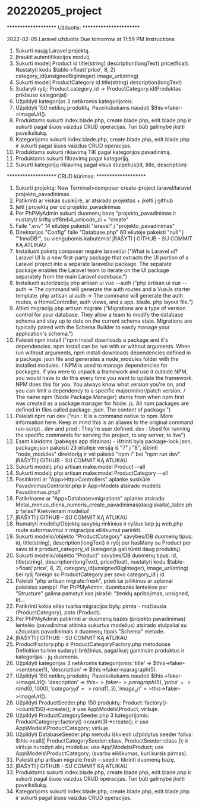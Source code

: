 # 20220205_project
 
******************* Užduotis: **********************

2022-02-05 Laravel užduotis Due tomorrow at 11:59 PM Instructions

1. Sukurti naują Laravel projektą.
2. Įtraukti autentifikacijos modulį.
3. Sukurti modelį Product
    id
    title(string)
    description(longText)
    price(float). Nustatyti kodu $table->float('price', 8, 2)
    category_id(unsignedBigInteger)
    image_url(string)
4. Sukurti modelį ProductCategory
    id
    title(string)
    description(longText)
5. Sudaryti ryšį: Product.category_id -> ProductCategory.id(Produktas priklauso kategorijai)
6. Užpildyti kategorijas 3 netikromis kategorijomis.
7. Užpildyti 150 netikrų produktų. Paveiksliukams naudoti $this->faker->imageUrl().
8. Produktams sukurti index.blade.php, create.blade.php, edit.blade.php ir sukurti pagal šiuos vaizdus CRUD operacijas.
Turi būti galimybė įkelti paveiksliuką.
9. Kategorijoms sukurti index.blade.php, create.blade.php, edit.blade.php ir sukurti pagal šiuos vaizdus CRUD operacijas.
10. Produktams sukurti rikiavimą TIK pagal kategorijos pavadinimą.
11. Produktams sukurti filtravimą pagal kategoriją.
12. Sukurti kategorijų rikiavimą pagal visus stulpelius(id, title, description)

******************* CRUD kūrimas: *******************

1. Sukurti projektą: New Terminal>composer create-project laravel/laravel projekto_pavadinimas.
2. Patikrinti ar viskas susikūrė, ar atsirado projektas + įkelti į github
3. Įeiti į projektą per cd projekto_pavadinimas
4. Per PhPMyAdmin sukurti duomenų bazę "projekto_pavadinimas ir nustatyti šriftą utf8mb4_unicode_ci + "create"
5. Faile ".env" 14 eilutėje pakeisti "laravel" į "projekto_pavadinimas"
6. Direktorijos "Config" faile "Database.php" 60 eilutėje pakeisti "null" į "'InnoDB'", su viengubomis kabutėmis! ĮRAŠYTI Į GITHUB - SU COMMIT KĄ ATLIKAU
7. Instaliuoti paketą composer require laravel/ui ("What is Laravel ui? Laravel UI is a new first-party package that extracts the UI portion of a Laravel project into a separate laravel/ui package. The separate package enables the Laravel team to iterate on the UI package separately from the main Laravel codebase.")
8. Instaliuoti autorizaciją php artisan ui vue --auth ("php artisan ui vue --auth -> The command will generate the auth routes and a VueJs starter template. php artisan ui:auth -> The command will generate the auth routes, a HomeController, auth views, and a app. blade. php layout file.")
9. Atlikti migraciją php artisan migrate ("Migrations are a type of version control for your database. They allow a team to modify the database schema and stay up to date on the current schema state. Migrations are typically paired with the Schema Builder to easily manage your application's schema.")
10. Paleisti npm install ("npm install downloads a package and it's dependencies. npm install can be run with or without arguments. When run without arguments, npm install downloads dependencies defined in a package. json file and generates a node_modules folder with the installed modules. / NPM is used to manage dependencies for packages. If you were to unpack a framework and use it outside NPM, you would have to do this every time you want to update the framework. NPM does this for you. You always know what version you're on, and you can limit a dependency to a specific major/minor/patch version. / The name npm (Node Package Manager) stems from when npm first was created as a package manager for Node. js. All npm packages are defined in files called package. json. The content of package.")
11. Paleisti npm run dev ("run : It is a command native to npm. More information here. Keep in mind this is an aliases to the original command run-script . dev and prod : They're user defined. dev : Used for running the specific commands for serving the project, to any server, to live")
12. Esant klaidoms (pabėgęs app dizainas) - ištrinti bylą package-lock.json, package.json pakeisti 23 eilutėje versiją iš "7" į "8", ištrinti "node_modules" direktoriją ir vėl paleisti "npm i" bei "npm run dev" ĮRAŠYTI Į GITHUB - SU COMMIT KĄ ATLIKAU
13. Sukurti modelį: php artisan make:model Product --all
14. Sukurti modelį: php artisan make:model ProductCategory --all
15. Pasitikrinti ar "App>Http>Controllers" aplanke susikūrė PavadinimasController.php ir App>Models atsirado modelis Pavadinimas.php?
16. Patikriname ar "App>Database>migrations" aplanke atsirado Metai_menuo_diena_numeris_create_pavadinimas(daugiskaita)_table.php failas? Kiekvienam modeliui! 
17. ĮRAŠYTI Į GITHUB - SU COMMIT KĄ ATLIKAU
18. Numatyti modelių/Objektų savybių rinkinius ir ryšius tarp jų web.php route suformavimui ir migracijos eiliškumui parinkti.
19. Sukurti modelio/objekto "ProductCategory" savybes/DB duomenų tipus: id, title(string), description(longText) ir ryšį per hasMany su Product per savo id ir product_category_id (kategorija gali tūrėti daug produktų).
20. Sukurti modelio/objekto "Product" savybes/DB duomenų tipus: id, title(string), description(longText), price(float), nustatyti kodu $table->float('price', 8, 2), category_id(unsignedBigInteger), image_url(string) bei ryšį foreign su ProductCategory per savo category_id į id.
21. Paleisti "php artisan migrate:fresh", prieš tai įsitikinus ar aplamai paleistas xampp!. Per PhPMyAdmin, duombazės lentelėse per "Structure" galima pamatyti kas įsirašė: "ženklų apribojimas, unsigned, kt...
22. Patikrinti kokia eilės tvarka migracijos bylų: pirma - mažiausia (ProductCategory), poto (Product). 
23. Per PhPMyAdmin patikrinti ar duomenų bazės (projekto pavadinimas) lentelės (pavadinimai atitinka sukurtus modelius) atsirado stulpeliai su užduotais pavadinimais ir duomenų tipais "Schema" metode. 
24. ĮRAŠYTI Į GITHUB - SU COMMIT KĄ ATLIKAU
25. ProductFactory.php ir ProductCategoryFactory.php metoduose Definition turime sudaryti brėžinius, pagal kurį gaminsim produktus ir kategorijas - jų duomenis.
26. Užpildyti kategorijas 3 netikromis kategorijomis:'title' => $this->faker->sentence(1), 'description' => $this->faker->paragraph(5).
27. Užpildyti 150 netikrų produktų. Paveiksliukams naudoti $this->faker->imageUrl(): 'description' => $this->faker->paragraph(5),'price' => rand(0,1000),'category_id'=> rand(1,3),'image_url' =>$this->faker->imageUrl().
28. Užpildyti ProductSeeder.php 150 produktų: Product::factory()->count(150)->create(); ir use App\Models\Product; viršuje.
29. Užpildyti ProductCategorySeeder.php 3 kategorijomis: ProductCategory::factory()->count(3)->create(); ir use App\Models\ProductCategory; viršuje.
30. Užpildyti DatabaseSeeder.php metodu iškviesti užpildytus seeder failus: $this->call([ ProductCategorySeeder::class, ProductSeeder::class ]); ir viršuje nurodyti abų modelius: use App\Models\Product; use App\Models\ProductCategory; (svarbu eiliškumas, kuri kursis pirmas).
31. Paleisti php artisan migrate:fresh --seed ir tikrinti duomenų bazę.
32. ĮRAŠYTI Į GITHUB - SU COMMIT KĄ ATLIKAU
33. Produktams sukurti index.blade.php, create.blade.php, edit.blade.php ir sukurti pagal šiuos vaizdus CRUD operacijas. Turi būti galimybė įkelti paveiksliuką.
34. Kategorijoms sukurti index.blade.php, create.blade.php, edit.blade.php ir sukurti pagal šiuos vaizdus CRUD operacijas.

